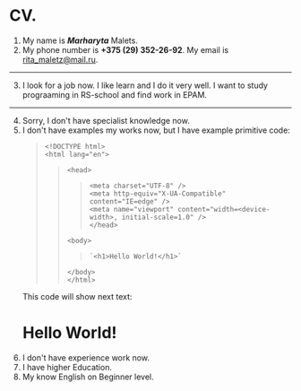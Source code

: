 # CV. 
1. My name is ***Marharyta*** Malets.
2. My phone number is __+375 (29) 352-26-92__. My email is <rita_maletz@mail.ru>.  

  ---
3. I look for a job now. I like learn and I do it very well. I want to study prograaming in RS-school and find work in EPAM.  

---
4. Sorry, I don't have specialist knowledge now.
5. I don't have examples my works now, but I have example primitive code:
    > `<!DOCTYPE html>`  
    > `<html lang="en">`  
    >>   `<head>`  
    >>>    `<meta charset="UTF-8" />`  
    >>>     `<meta http-equiv="X-UA-Compatible" content="IE=edge" />`  
    >>>     `<meta name="viewport" content="width=<device-width>, initial-scale=1.0" />`  
    >>   `</head>`  
    >>
    >>   `<body>`  
    >>>     `<h1>Hello World!</h1>`  
    >>   `</body>`  
    > `</html>`
    >   
    This code will show next text:  
    <h1> Hello World! </h1>  
6. I don't have experience work now.
7. I have higher Education.
8. My know English on Beginner level.
